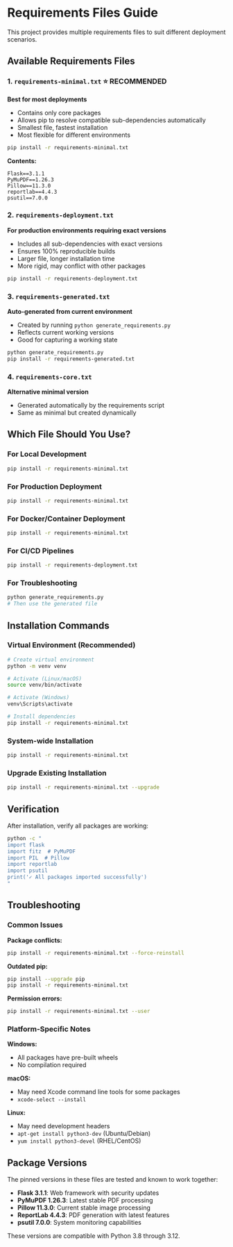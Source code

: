 # Requirements Files Guide

This project provides multiple requirements files to suit different deployment scenarios.

## Available Requirements Files

### 1. `requirements-minimal.txt` ⭐ **RECOMMENDED**
**Best for most deployments**
- Contains only core packages
- Allows pip to resolve compatible sub-dependencies automatically
- Smallest file, fastest installation
- Most flexible for different environments

```bash
pip install -r requirements-minimal.txt
```

**Contents:**
```
Flask==3.1.1
PyMuPDF==1.26.3
Pillow==11.3.0
reportlab==4.4.3
psutil==7.0.0
```

### 2. `requirements-deployment.txt`
**For production environments requiring exact versions**
- Includes all sub-dependencies with exact versions
- Ensures 100% reproducible builds
- Larger file, longer installation time
- More rigid, may conflict with other packages

```bash
pip install -r requirements-deployment.txt
```

### 3. `requirements-generated.txt`
**Auto-generated from current environment**
- Created by running `python generate_requirements.py`
- Reflects current working versions
- Good for capturing a working state

```bash
python generate_requirements.py
pip install -r requirements-generated.txt
```

### 4. `requirements-core.txt`
**Alternative minimal version**
- Generated automatically by the requirements script
- Same as minimal but created dynamically

## Which File Should You Use?

### For Local Development
```bash
pip install -r requirements-minimal.txt
```

### For Production Deployment
```bash
pip install -r requirements-minimal.txt
```

### For Docker/Container Deployment
```bash
pip install -r requirements-minimal.txt
```

### For CI/CD Pipelines
```bash
pip install -r requirements-deployment.txt
```

### For Troubleshooting
```bash
python generate_requirements.py
# Then use the generated file
```

## Installation Commands

### Virtual Environment (Recommended)
```bash
# Create virtual environment
python -m venv venv

# Activate (Linux/macOS)
source venv/bin/activate

# Activate (Windows)
venv\Scripts\activate

# Install dependencies
pip install -r requirements-minimal.txt
```

### System-wide Installation
```bash
pip install -r requirements-minimal.txt
```

### Upgrade Existing Installation
```bash
pip install -r requirements-minimal.txt --upgrade
```

## Verification

After installation, verify all packages are working:

```bash
python -c "
import flask
import fitz  # PyMuPDF
import PIL  # Pillow
import reportlab
import psutil
print('✓ All packages imported successfully')
"
```

## Troubleshooting

### Common Issues

**Package conflicts:**
```bash
pip install -r requirements-minimal.txt --force-reinstall
```

**Outdated pip:**
```bash
pip install --upgrade pip
pip install -r requirements-minimal.txt
```

**Permission errors:**
```bash
pip install -r requirements-minimal.txt --user
```

### Platform-Specific Notes

**Windows:**
- All packages have pre-built wheels
- No compilation required

**macOS:**
- May need Xcode command line tools for some packages
- `xcode-select --install`

**Linux:**
- May need development headers
- `apt-get install python3-dev` (Ubuntu/Debian)
- `yum install python3-devel` (RHEL/CentOS)

## Package Versions

The pinned versions in these files are tested and known to work together:

- **Flask 3.1.1**: Web framework with security updates
- **PyMuPDF 1.26.3**: Latest stable PDF processing
- **Pillow 11.3.0**: Current stable image processing
- **ReportLab 4.4.3**: PDF generation with latest features
- **psutil 7.0.0**: System monitoring capabilities

These versions are compatible with Python 3.8 through 3.12.